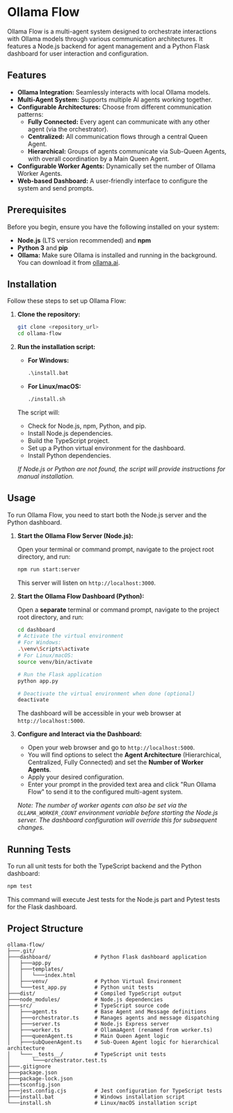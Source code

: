 # Ollama Flow

Ollama Flow is a multi-agent system designed to orchestrate interactions with Ollama models through various communication architectures. It features a Node.js backend for agent management and a Python Flask dashboard for user interaction and configuration.

## Features

-   **Ollama Integration:** Seamlessly interacts with local Ollama models.
-   **Multi-Agent System:** Supports multiple AI agents working together.
-   **Configurable Architectures:** Choose from different communication patterns:
    -   **Fully Connected:** Every agent can communicate with any other agent (via the orchestrator).
    -   **Centralized:** All communication flows through a central Queen Agent.
    -   **Hierarchical:** Groups of agents communicate via Sub-Queen Agents, with overall coordination by a Main Queen Agent.
-   **Configurable Worker Agents:** Dynamically set the number of Ollama Worker Agents.
-   **Web-based Dashboard:** A user-friendly interface to configure the system and send prompts.

## Prerequisites

Before you begin, ensure you have the following installed on your system:

-   **Node.js** (LTS version recommended) and **npm**
-   **Python 3** and **pip**
-   **Ollama:** Make sure Ollama is installed and running in the background. You can download it from [ollama.ai](https://ollama.ai/).

## Installation

Follow these steps to set up Ollama Flow:

1.  **Clone the repository:**
    ```bash
    git clone <repository_url>
    cd ollama-flow
    ```

2.  **Run the installation script:**

    -   **For Windows:**
        ```cmd
        .\install.bat
        ```

    -   **For Linux/macOS:**
        ```bash
        ./install.sh
        ```

    The script will:
    -   Check for Node.js, npm, Python, and pip.
    -   Install Node.js dependencies.
    -   Build the TypeScript project.
    -   Set up a Python virtual environment for the dashboard.
    -   Install Python dependencies.

    *If Node.js or Python are not found, the script will provide instructions for manual installation.*

## Usage

To run Ollama Flow, you need to start both the Node.js server and the Python dashboard.

1.  **Start the Ollama Flow Server (Node.js):**

    Open your terminal or command prompt, navigate to the project root directory, and run:
    ```bash
    npm run start:server
    ```
    This server will listen on `http://localhost:3000`.

2.  **Start the Ollama Flow Dashboard (Python):**

    Open a **separate** terminal or command prompt, navigate to the project root directory, and run:
    ```bash
    cd dashboard
    # Activate the virtual environment
    # For Windows:
    .\venv\Scripts\activate
    # For Linux/macOS:
    source venv/bin/activate

    # Run the Flask application
    python app.py

    # Deactivate the virtual environment when done (optional)
    deactivate
    ```
    The dashboard will be accessible in your web browser at `http://localhost:5000`.

3.  **Configure and Interact via the Dashboard:**

    -   Open your web browser and go to `http://localhost:5000`.
    -   You will find options to select the **Agent Architecture** (Hierarchical, Centralized, Fully Connected) and set the **Number of Worker Agents**.
    -   Apply your desired configuration.
    -   Enter your prompt in the provided text area and click "Run Ollama Flow" to send it to the configured multi-agent system.

    *Note: The number of worker agents can also be set via the `OLLAMA_WORKER_COUNT` environment variable before starting the Node.js server. The dashboard configuration will override this for subsequent changes.*

## Running Tests

To run all unit tests for both the TypeScript backend and the Python dashboard:

```bash
npm test
```

This command will execute Jest tests for the Node.js part and Pytest tests for the Flask dashboard.

## Project Structure

```
ollama-flow/
├───.git/
├───dashboard/              # Python Flask dashboard application
│   ├───app.py
│   ├───templates/
│   │   └───index.html
│   ├───venv/               # Python Virtual Environment
│   └───test_app.py         # Python unit tests
├───dist/                   # Compiled TypeScript output
├───node_modules/           # Node.js dependencies
├───src/                    # TypeScript source code
│   ├───agent.ts            # Base Agent and Message definitions
│   ├───orchestrator.ts     # Manages agents and message dispatching
│   ├───server.ts           # Node.js Express server
│   ├───worker.ts           # OllamaAgent (renamed from worker.ts)
│   ├───queenAgent.ts       # Main Queen Agent logic
│   ├───subQueenAgent.ts    # Sub-Queen Agent logic for hierarchical architecture
│   └───__tests__/          # TypeScript unit tests
│       └───orchestrator.test.ts
├───.gitignore
├───package.json
├───package-lock.json
├───tsconfig.json
├───jest.config.cjs         # Jest configuration for TypeScript tests
├───install.bat             # Windows installation script
└───install.sh              # Linux/macOS installation script
```

